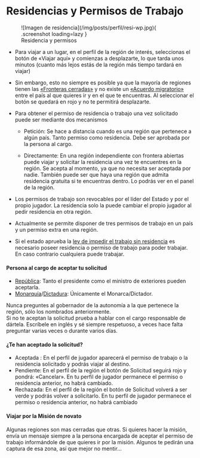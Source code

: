# Residencias y Permisos de Trabajo

<figure markdown>
  ![Imagen de residencia](/img/posts/perfil/resi-wp.jpg){ .screenshot loading=lazy }
  <figcaption>Residencia y permisos</figcaption>
</figure>

- Para viajar a un lugar, en el perfil de la región de interés, seleccionas el botón de «Viajar aquí» y comienzas a desplazarte, lo que tarda unos minutos (cuanto más lejos estás de la región más tiempo tardará en viajar)  

- Sin embargo, esto no siempre es posible ya que la mayoría de regiones tienen las [«Fronteras cerradas»](/3.-Politica/Leyes/#cerrarabrir-fronteras) y no existe un [«Acuerdo migratorio»](/3.-Politica/Leyes/#acuerdo-migratorio) entre el país al que quieres ir y en el que te encuentras. Al seleccionar el botón se quedará en rojo y no te permitirá desplazarte.

- Para obtener el permiso de residencia o trabajo una vez solicitado puede ser mediante dos mecanismos

    - Petición: Se hace a distancia cuando es una región que pertenece a algún país. Tanto permiso como residencia. Debe ser aprobada por la persona al cargo.

    - Directamente: En una región independiente con frontera abiertas puede viajar y solicitar la residencia una vez te encuentres en la región. Se acepta al momento, ya que no necesita ser aceptada por nadie. También puede ser que haya una región que admita residencia gratuita si te encuentras dentro. Lo podrás ver en el panel de la región.

- Los permisos de trabajo son revocables por el líder del Estado y por el propio jugador. La residencia solo la puede cambiar el propio jugador al pedir residencia en otra región.

- Actualmente se permite disponer de tres permisos de trabajo en un país y un permiso extra en una región.

- Si el estado aprueba la [ley de impedir el trabajo sin residencia](/3.-Politica/Leyes/#trabajando-en-la-region-sin-residencia) es necesario poseer residencia o permiso de trabajo para poder trabajar. En caso contrario cualquiera puede trabajar.

#### Persona al cargo de aceptar tu solicitud

- [República](/3.-Politica/Formas-de-gobierno/#republica-presidencial): Tanto el presidente como el ministro de exteriores pueden aceptarla.
- [Monarquía](/3.-Politica/Formas-de-gobierno/#monarquia)/[Dictadura](/3.-Politica/Formas-de-gobierno/#dictadura): Únicamente el Monarca/Dictador.

Nunca preguntes al gobernador de la autonomía a la que pertenece la región, sólo los nombrados anteriormente.  
Si no te aceptan la solicitud prueba a hablar con el cargo responsable de dártela. Escríbele en inglés y sé siempre respetuoso, a veces hace falta preguntar varias veces o durante varios días.

#### ¿Te han aceptado la solicitud?

- Aceptada : En el perfil de jugador aparecerá el permiso de trabajo o la residencia solicitado y podrás viajar al destino.
- Pendiente: En el perfil de la región el botón de Solicitud seguirá rojo y pondrá: «Cancelar». En tu perfil de jugador permanece el permiso o residencia anterior, no habrá cambiado.
- Rechazada: En el perfil de la región el botón de Solicitud volverá a ser verde y podrás volver a solicitarlo. En tu perfil de jugador permanece el permiso o residencia anterior, no habrá cambiado

#### Viajar por la Misión de novato

Algunas regiones son mas cerradas que otras. Si quieres hacer la misión, envía un mensaje siempre a la persona encargada de aceptar el permiso de trabajo informándole de que quieres ir por la misión. Algunos te pedirán una captura de esa zona, así que mejor no mentir…

